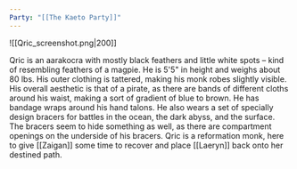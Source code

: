 ```yaml
---
Party: "[[The Kaeto Party]]"
---
```

![[Qric_screenshot.png|200]]

Qric is an aarakocra with mostly black feathers and little white spots – kind of resembling feathers of a magpie. He is 5'5" in height and weighs about 80 lbs. His outer clothing is tattered, making his monk robes slightly visible. His overall aesthetic is that of a pirate, as there are bands of different cloths around his waist, making a sort of gradient of blue to brown. He has bandage wraps around his hand talons. He also wears a set of specially design bracers for battles in the ocean, the dark abyss, and the surface. The bracers seem to hide something as well, as there are compartment openings on the underside of his bracers. Qric is a reformation monk, here to give [[Zaigan]] some time to recover and place [[Laeryn]] back onto her destined path.